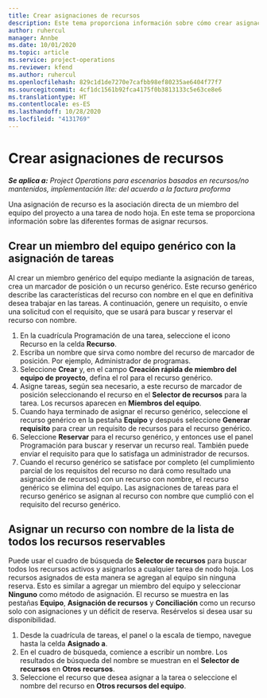 ```yaml
---
title: Crear asignaciones de recursos
description: Este tema proporciona información sobre cómo crear asignaciones de recursos genéricos y con nombre.
author: ruhercul
manager: Annbe
ms.date: 10/01/2020
ms.topic: article
ms.service: project-operations
ms.reviewer: kfend
ms.author: ruhercul
ms.openlocfilehash: 829c1d1de7270e7cafbb98ef80235ae6404f77f7
ms.sourcegitcommit: 4cf1dc1561b92fca4175f0b3813133c5e63ce8e6
ms.translationtype: HT
ms.contentlocale: es-ES
ms.lasthandoff: 10/28/2020
ms.locfileid: "4131769"
---
```

# <a name="create-resource-assignments"></a>Crear asignaciones de recursos

_**Se aplica a:** Project Operations para escenarios basados en recursos/no mantenidos, implementación lite: del acuerdo a la factura proforma_


Una asignación de recurso es la asociación directa de un miembro del equipo del proyecto a una tarea de nodo hoja. En este tema se proporciona información sobre las diferentes formas de asignar recursos.

## <a name="create-a-generic-team-member-through-task-assignment"></a>Crear un miembro del equipo genérico con la asignación de tareas


Al crear un miembro genérico del equipo mediante la asignación de tareas, crea un marcador de posición o un recurso genérico. Este recurso genérico describe las características del recurso con nombre en el que en definitiva desea trabajar en las tareas. A continuación, genere un requisito, o envíe una solicitud con el requisito, que se usará para buscar y reservar el recurso con nombre.

1. En la cuadrícula Programación de una tarea, seleccione el icono Recurso en la celda **Recurso**.
2. Escriba un nombre que sirva como nombre del recurso de marcador de posición. Por ejemplo, Administrador de programas.
3. Seleccione **Crear** y, en el campo **Creación rápida de miembro del equipo de proyecto**, defina el rol para el recurso genérico.
4. Asigne tareas, según sea necesario, a este recurso de marcador de posición seleccionando el recurso en el **Selector de recursos** para la tarea. Los recursos aparecen en **Miembros del equipo**.
5. Cuando haya terminado de asignar el recurso genérico, seleccione el recurso genérico en la pestaña **Equipo** y después seleccione **Generar requisito** para crear un requisito de recursos para el recurso genérico.
6. Seleccione **Reservar** para el recurso genérico, y entonces use el panel Programación para buscar y reservar un recurso real. También puede enviar el requisito para que lo satisfaga un administrador de recursos.
7. Cuando el recurso genérico se satisface por completo (el cumplimiento parcial de los requisitos del recurso no dará como resultado una asignación de recursos) con un recurso con nombre, el recurso genérico se elimina del equipo. Las asignaciones de tareas para el recurso genérico se asignan al recurso con nombre que cumplió con el requisito del recurso genérico.

## <a name="assign-a-named-resource-from-the-list-of-all-bookable-resources"></a>Asignar un recurso con nombre de la lista de todos los recursos reservables

Puede usar el cuadro de búsqueda de **Selector de recursos** para buscar todos los recursos activos y asignarlos a cualquier tarea de nodo hoja. Los recursos asignados de esta manera se agregan al equipo sin ninguna reserva. Esto es similar a agregar un miembro del equipo y seleccionar **Ninguno** como método de asignación. El recurso se muestra en las pestañas **Equipo**, **Asignación de recursos** y **Conciliación** como un recurso solo con asignaciones y un déficit de reserva. Resérvelos si desea usar su disponibilidad.

1. Desde la cuadrícula de tareas, el panel o la escala de tiempo, navegue hasta la celda **Asignado a**.
2. En el cuadro de búsqueda, comience a escribir un nombre. Los resultados de búsqueda del nombre se muestran en el **Selector de recursos** en **Otros recursos**.
3. Seleccione el recurso que desea asignar a la tarea o seleccione el nombre del recurso en **Otros recursos del equipo**.
